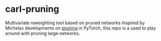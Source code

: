 # carl-pruning
Multivariate reweighting tool based on pruned networks 
Inspired by Michelas developments on [pruning](https://pytorch.org/tutorials/intermediate/pruning_tutorial.html) in PyTorch, this repo is a used to play around with pruning large networks.

